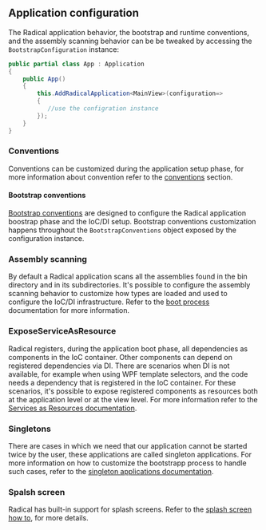 ## Application configuration

The Radical application behavior, the bootstrap and runtime conventions, and the assembly scanning behavior can be be tweaked by accessing the `BootstrapConfiguration` instance:

```csharp
public partial class App : Application
{
    public App()
    {
        this.AddRadicalApplication<MainView>(configuration=>
        {
           //use the configration instance
        });
    }
}
```

### Conventions

Conventions can be customized during the application setup phase, for more information about convention refer to the [conventions](conventions.md) section.

#### Bootstrap conventions

[Bootstrap conventions](bootstrap-conventions.md) are designed to configure the Radical application boostrap phase and the IoC/DI setup. Bootstrap conventions customization happens throughout the `BootstrapConventions` object exposed by the configuration instance.

### Assembly scanning

By default a Radical application scans all the assemblies found in the bin directory and in its subdirectories. It's possible to configure the assembly scanning behavior to customize how types are loaded and used to configure the IoC/DI infrastructure. Refer to the [boot process](boot-process.md) documentation for more information.

### ExposeServiceAsResource

Radical registers, during the application boot phase, all dependencies as components in the IoC container. Other components can depend on registered dependencies via DI. There are scenarios when DI is not available, for example when using WPF template selectors, and the code needs a dependency that is registered in the IoC container.
For these scenarios, it's possible to expose registered components as resources both at the application level or at the view level. For more information refer to the [Services as Resources documentation](services-as-resources.md).

### Singletons

There are cases in which we need that our application cannot be started twice by the user, these applications are called singleton applications. For more information on how to customize the bootstrapp process to handle such cases, refer to the [singleton applications documentation](singleton-applications.md).

### Spalsh screen

Radical has built-in support for splash screens. Refer to the [splash screen how to](../how-tos/splash-screen.md), for more details.
